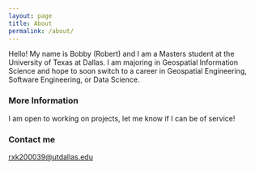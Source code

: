 ```yaml
---
layout: page
title: About
permalink: /about/
---
```


Hello! My name is Bobby (Robert) and I am a Masters student at the University of Texas at Dallas. I am majoring in Geospatial Information Science and hope to soon switch to a career in Geospatial Engineering, Software Engineering, or Data Science.

### More Information

I am open to working on projects, let me know if I can be of service!

### Contact me

[rxk200039@utdallas.edu](mailto:rxk200039@utdallas.edu)
